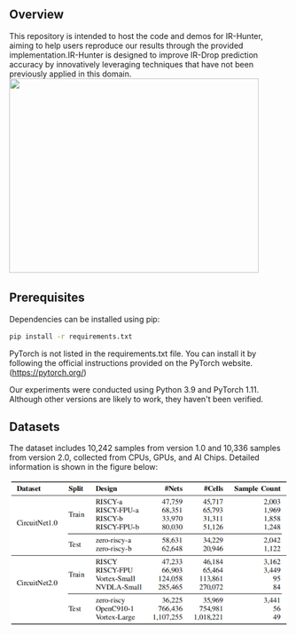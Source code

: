 ## Overview
This repository is intended to host the code and demos for IR-Hunter, aiming to help users reproduce our results through the provided implementation.IR-Hunter is designed to improve IR-Drop prediction accuracy by innovatively leveraging techniques that have not been previously applied in this domain.
<img src="./picture/overview.png" width="450" height="350"/>

## Prerequisites
Dependencies can be installed using pip:

```bash
pip install -r requirements.txt
```

PyTorch is not listed in the requirements.txt file. You can install it by following the official instructions provided on the PyTorch website.(https://pytorch.org/)

Our experiments were conducted using Python 3.9 and PyTorch 1.11. Although other versions are likely to work, they haven't been verified.

## Datasets
The dataset includes 10,242 samples from version 1.0 and 10,336 samples from version 2.0, collected from CPUs, GPUs, and AI Chips. Detailed information is shown in the figure below:

![Dataset imformation](./picture/Dataset.png)
